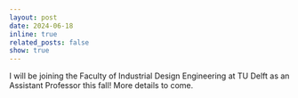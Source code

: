 ```yaml
---
layout: post
date: 2024-06-18
inline: true
related_posts: false
show: true
---
```


I will be joining the Faculty of Industrial Design Engineering at TU Delft as an Assistant Professor this fall! More details to come.
